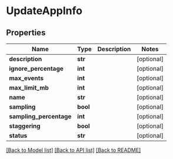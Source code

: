 # UpdateAppInfo

## Properties
Name | Type | Description | Notes
------------ | ------------- | ------------- | -------------
**description** | **str** |  | [optional] 
**ignore_percentage** | **int** |  | [optional] 
**max_events** | **int** |  | [optional] 
**max_limit_mb** | **int** |  | [optional] 
**name** | **str** |  | [optional] 
**sampling** | **bool** |  | [optional] 
**sampling_percentage** | **int** |  | [optional] 
**staggering** | **bool** |  | [optional] 
**status** | **str** |  | [optional] 

[[Back to Model list]](../README.md#documentation-for-models) [[Back to API list]](../README.md#documentation-for-api-endpoints) [[Back to README]](../README.md)


